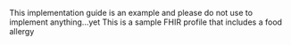 This implementation guide is an example and please do not use to implement anything...yet
This is a sample FHIR profile that includes a food allergy